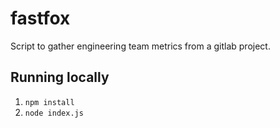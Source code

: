 # fastfox

Script to gather engineering team metrics from a gitlab project. 

## Running locally

1. `npm install`
1. `node index.js`
